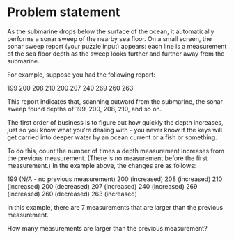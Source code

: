 # Problem statement

As the submarine drops below the surface of the ocean, it
automatically performs a sonar sweep of the nearby sea floor. On a
small screen, the sonar sweep report (your puzzle input) appears: each
line is a measurement of the sea floor depth as the sweep looks
further and further away from the submarine.

For example, suppose you had the following report:

199
200
208
210
200
207
240
269
260
263

This report indicates that, scanning outward from the submarine, the
sonar sweep found depths of 199, 200, 208, 210, and so on.

The first order of business is to figure out how quickly the depth
increases, just so you know what you're dealing with - you never know
if the keys will get carried into deeper water by an ocean current or
a fish or something.

To do this, count the number of times a depth measurement increases
from the previous measurement. (There is no measurement before the
first measurement.) In the example above, the changes are as follows:

199 (N/A - no previous measurement)
200 (increased)
208 (increased)
210 (increased)
200 (decreased)
207 (increased)
240 (increased)
269 (increased)
260 (decreased)
263 (increased)

In this example, there are 7 measurements that are larger than the
previous measurement.

How many measurements are larger than the previous measurement?
